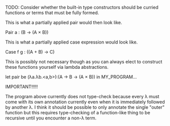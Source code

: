 TODO: Consider whether the built-in type constructors
should be curried functions or terms that must be fully
formed.

This is what a partially applied pair would then look like.

  Pair a : (B → (A × B))

This is what a partially applied case expression would look like.

  Case f g : ((A + B) → C)

This is possibly not necessary though as you can always elect
to construct these functions yourself via lambda abstractions.

  let pair be (λa.λb.<a,b>):(A → B → (A × B)) in MY_PROGRAM...

IMPORTANT!!!!!

The program above currently does not type-check because every
λ must come with its own annotation currently even when it is
immediately followed by another λ. I think it should be possible
to only annotate the single "outer" function but this requires
type-checking of a function-like thing to be recursive until
you encounter a non-λ term.